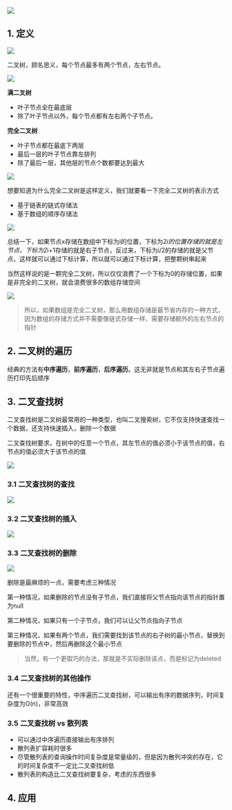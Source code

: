 ![](https://static001.geekbang.org/resource/image/ab/79/abdc3641bada1a03f4444c36c1bc4879.jpg)

## 1. 定义

![](https://static001.geekbang.org/resource/image/40/1e/4094a733986073fedb6b9d03f877d71e.jpg)

二叉树，顾名思义，每个节点最多有两个节点，左右节点。

![](https://static001.geekbang.org/resource/image/09/2b/09c2972d56eb0cf67e727deda0e9412b.jpg)

**满二叉树**

* 叶子节点全在最底层
* 除了叶子节点以外，每个节点都有左右两个子节点。

**完全二叉树**

* 叶子节点都在最底下两层
* 最后一层的叶子节点靠左排列
* 除了最后一层，其他层的节点个数都要达到最大

![](https://static001.geekbang.org/resource/image/18/60/18413c6597c2850b75367393b401ad60.jpg)

想要知道为什么完全二叉树是这样定义，我们就要看一下完全二叉树的表示方式

* 基于链表的链式存储法
* 基于数组的顺序存储法

![](https://static001.geekbang.org/resource/image/14/30/14eaa820cb89a17a7303e8847a412330.jpg)

总结一下，如果节点x存储在数组中下标为i的位置，下标为2*i的位置存储的就是左节点，下标为2*i+1存储的就是右子节点，反过来，下标为i/2的存储的就是父节点，这样就可以通过下标计算，所以就可以通过下标计算，把整颗树串起来

当然这样说的是一颗完全二叉树，所以仅仅浪费了一个下标为0的存储位置，如果是非完全的二叉树，就会浪费很多的数组存储空间

![](https://static001.geekbang.org/resource/image/08/23/08bd43991561ceeb76679fbb77071223.jpg)

> 所以，如果数组是完全二叉树，那么用数组存储是最节省内存的一种方式，因为数组的存储方式并不需要像链式存储一样，需要存储额外的左右节点的指针

## 2. 二叉树的遍历

经典的方法有**中序遍历**，**前序遍历**，**后序遍历**。这无非就是节点和其左右子节点遍历打印先后顺序

## 3. 二叉查找树

二叉查找树是二叉树最常用的一种类型，也叫二叉搜索树，它不仅支持快速查找一个数据，还支持快速插入，删除一个数据

二叉查找树要求，在树中的任意一个节点，其左节点的值必须小于该节点的值，右节点的值必须大于该节点的值

![](https://static001.geekbang.org/resource/image/f3/ae/f3bb11b6d4a18f95aa19e11f22b99bae.jpg)

### 3.1 二叉查找树的查找

![](https://static001.geekbang.org/resource/image/96/2a/96b3d86ed9b7c4f399e8357ceed0db2a.jpg)

### 3.2 二叉查找树的插入

![](https://static001.geekbang.org/resource/image/da/c5/daa9fb557726ee6183c5b80222cfc5c5.jpg)

### 3.3 二叉查找树的删除

![](https://static001.geekbang.org/resource/image/29/2c/299c615bc2e00dc32225f4d9e3490e2c.jpg)

删除是最麻烦的一点，需要考虑三种情况

第一种情况，如果删除的节点没有子节点，我们直接将父节点指向该节点的指针置为null

第二种情况，如果只有一个子节点，我们可以让父节点指向子节点

第三种情况，如果有两个节点，我们需要找到该节点的右子树的最小节点，替换到要删除的节点中，然后再删除这个最小节点

> 当然，有一个更取巧的办法，那就是不实际删除该点，而是标记为deleted

### 3.4 二叉查找树的其他操作

还有一个很重要的特性，中序遍历二叉查找树，可以输出有序的数据序列，时间复杂度为O(n)，非常高效

### 3.5 二叉查找树 vs 散列表

* 可以通过中序遍历直接输出有序排列
* 散列表扩容耗时很多
* 尽管散列表的查询操作时间复杂度是常量级的，但是因为散列冲突的存在，它的时间复杂度不一定比二叉查找树低
* 散列表的构造比二叉查找树要复杂，考虑的东西很多

## 4. 应用

